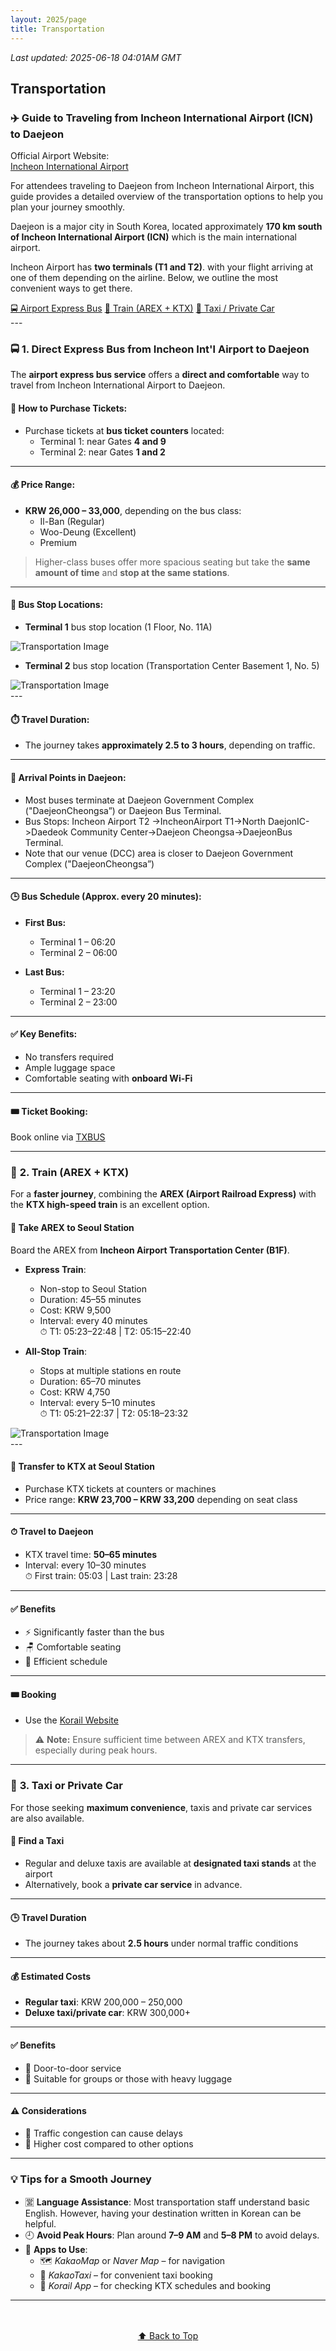 ```yaml
---
layout: 2025/page
title: Transportation
---
```

*Last updated: 2025-06-18 04:01AM GMT*

<a id="top"></a>

## Transportation

### ✈️ Guide to Traveling from Incheon International Airport (ICN) to Daejeon

Official Airport Website:  
[Incheon International Airport](https://www.airport.kr/sites/ap_en/index.do)

For attendees traveling to Daejeon from Incheon International Airport, this guide provides a detailed overview of the transportation options to help you plan your journey smoothly.

Daejeon is a major city in South Korea, located approximately **170 km south of Incheon International Airport (ICN)** which is the main international airport.

Incheon Airport has **two terminals (T1 and T2)**. with your flight arriving at one of them depending on the airline. Below, we outline the most convenient ways to get there.

<div class="transport-nav">
  <a href="#express-bus" class="transport-button">🚍 Airport Express Bus</a>
  <a href="#train" class="transport-button">🚄 Train (AREX + KTX)</a>
  <a href="#taxi" class="transport-button">🚖 Taxi / Private Car</a>
</div>
---

### 🚍 <a id="express-bus"></a>1. Direct Express Bus from Incheon Int'l Airport to Daejeon

The **airport express bus service** offers a **direct and comfortable** way to travel from Incheon International Airport to Daejeon.

#### 🛒 How to Purchase Tickets:
- Purchase tickets at **bus ticket counters** located:
  - Terminal 1: near Gates **4 and 9**
  - Terminal 2: near Gates **1 and 2**

---

#### 💰 Price Range:
- **KRW 26,000 – 33,000**, depending on the bus class:
  - Il-Ban (Regular)
  - Woo-Deung (Excellent)
  - Premium

> Higher-class buses offer more spacious seating but take the **same amount of time** and **stop at the same stations**.

---

#### 🚏 Bus Stop Locations:
- **Terminal 1** bus stop location (1 Floor, No. 11A)

<div class="transportation-img-wrapper">
  <img src="{{ 'assets/2025/img/Transportation1.png' | relative_url }}" alt="Transportation Image">
</div>

- **Terminal 2** bus stop location (Transportation Center Basement 1, No. 5)

<div class="transportation-img-wrapper">
  <img src="{{ 'assets/2025/img/Transportation2.png' | relative_url }}" alt="Transportation Image">
</div>
---

#### ⏱️ Travel Duration:
- The journey takes **approximately 2.5 to 3 hours**, depending on traffic.

---

#### 📍 Arrival Points in Daejeon:
- Most buses terminate at Daejeon Government Complex ("DaejeonCheongsa”) or Daejeon Bus Terminal.
- Bus Stops: Incheon Airport T2 ->IncheonAirport T1->North DaejonIC->Daedeok Community Center->Daejeon Cheongsa->DaejeonBus Terminal.
- Note that our venue (DCC) area is closer to Daejeon Government Complex ("DaejeonCheongsa”)

---

#### 🕒 Bus Schedule (Approx. every 20 minutes):
- **First Bus:**
  - Terminal 1 – 06:20  
  - Terminal 2 – 06:00

- **Last Bus:**
  - Terminal 1 – 23:20  
  - Terminal 2 – 23:00

---

#### ✅ Key Benefits:
- No transfers required  
- Ample luggage space  
- Comfortable seating with **onboard Wi-Fi**

---

#### 🎟️ Ticket Booking:
Book online via [TXBUS](https://intercitybuse.tmoney.co.kr/)

---

### 🚄 <a id="train"></a>2. Train (AREX + KTX)

For a **faster journey**, combining the **AREX (Airport Railroad Express)** with the **KTX high-speed train** is an excellent option.

#### 🧭 Take AREX to Seoul Station
Board the AREX from **Incheon Airport Transportation Center (B1F)**.

- **Express Train**:
  - Non-stop to Seoul Station
  - Duration: 45–55 minutes
  - Cost: KRW 9,500
  - Interval: every 40 minutes  
    ⏱ T1: 05:23–22:48 | T2: 05:15–22:40

- **All-Stop Train**:
  - Stops at multiple stations en route
  - Duration: 65–70 minutes
  - Cost: KRW 4,750
  - Interval: every 5–10 minutes  
    ⏱ T1: 05:21–22:37 | T2: 05:18–23:32

<div class="transportation-img-wrapper">
  <img src="{{ 'assets/2025/img/Transportation3.jpg' | relative_url }}" alt="Transportation Image">
</div>
---

#### 🚆 Transfer to KTX at Seoul Station
- Purchase KTX tickets at counters or machines
- Price range: **KRW 23,700 – KRW 33,200** depending on seat class

---

#### ⏱ Travel to Daejeon
- KTX travel time: **50–65 minutes**
- Interval: every 10–30 minutes  
  ⏱ First train: 05:03 | Last train: 23:28

---

#### ✅ Benefits
- ⚡ Significantly faster than the bus
- 🪑 Comfortable seating
- 🚄 Efficient schedule

---

#### 🎟️ Booking
- Use the [Korail Website](https://www.letskorail.com/ebizbf/EbizbfForeign_pr16100.do?gubun=1)

> ⚠️ **Note:** Ensure sufficient time between AREX and KTX transfers, especially during peak hours.

---

### 🚖 <a id="taxi"></a>3. Taxi or Private Car

For those seeking **maximum convenience**, taxis and private car services are also available.

#### 🚕 Find a Taxi
- Regular and deluxe taxis are available at **designated taxi stands** at the airport
- Alternatively, book a **private car service** in advance.

---

#### 🕒 Travel Duration
- The journey takes about **2.5 hours** under normal traffic conditions

---

#### 💰 Estimated Costs
- **Regular taxi**: KRW 200,000 – 250,000  
- **Deluxe taxi/private car**: KRW 300,000+

---

#### ✅ Benefits
- 🚪 Door-to-door service  
- 👥 Suitable for groups or those with heavy luggage

---

#### ⚠️ Considerations
- 🚦 Traffic congestion can cause delays  
- 💸 Higher cost compared to other options

---

### 💡 Tips for a Smooth Journey

- 🈺 **Language Assistance**: Most transportation staff understand basic English. However, having your destination written in Korean can be helpful.
- 🕘 **Avoid Peak Hours**: Plan around **7–9 AM** and **5–8 PM** to avoid delays.
- 📱 **Apps to Use**:
  - 🗺️ *KakaoMap* or *Naver Map* – for navigation
  - 🚖 *KakaoTaxi* – for convenient taxi booking
  - 🚄 *Korail App* – for checking KTX schedules and booking

---
<div style="text-align: center; margin: 3rem 0;">
  <a href="#top" class="back-to-top">⬆️ Back to Top</a>
</div>

